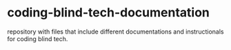 # coding-blind-tech-documentation
repository with files that include different documentations and instructionals for coding blind tech.
